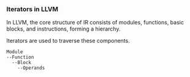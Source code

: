 
### Iterators in LLVM
In LLVM, the core structure of IR consists of modules, functions, basic blocks, and instructions, forming a hierarchy.

Iterators are used to traverse these components.

```
Module
--Function
  --Block
    --Operands
```

